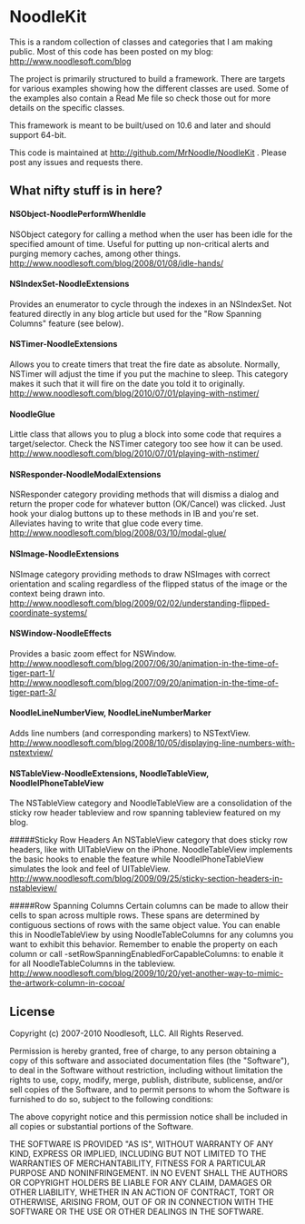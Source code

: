 NoodleKit
=========

This is a random collection of classes and categories that I am making public. Most of this code has been posted on my blog: <http://www.noodlesoft.com/blog>

The project is primarily structured to build a framework. There are targets for various examples showing how the different classes are used. Some of the examples also contain a Read Me file so check those out for more details on the specific classes.

This framework is meant to be built/used on 10.6 and later and should support 64-bit.

This code is maintained at <http://github.com/MrNoodle/NoodleKit> . Please post any issues and requests there.

What nifty stuff is in here?
----------------------------

#### NSObject-NoodlePerformWhenIdle  
NSObject category for calling a method when the user has been idle for the specified amount of time. Useful for putting up non-critical alerts and purging memory caches, among other things.  
<http://www.noodlesoft.com/blog/2008/01/08/idle-hands/>

#### NSIndexSet-NoodleExtensions
Provides an enumerator to cycle through the indexes in an NSIndexSet. Not featured directly in any blog article but used for the "Row Spanning Columns" feature (see below).

#### NSTimer-NoodleExtensions
Allows you to create timers that treat the fire date as absolute. Normally, NSTimer will adjust the time if you put the machine to sleep. This category makes it such that it will fire on the date you told it to originally. 
<http://www.noodlesoft.com/blog/2010/07/01/playing-with-nstimer/>

#### NoodleGlue
Little class that allows you to plug a block into some code that requires a target/selector. Check the NSTimer category too see how it can be used.
<http://www.noodlesoft.com/blog/2010/07/01/playing-with-nstimer/>

#### NSResponder-NoodleModalExtensions  
NSResponder category providing methods that will dismiss a dialog and return the proper code for whatever button (OK/Cancel) was clicked. Just hook your dialog buttons up to these methods in IB and you're set. Alleviates having to write that glue code every time.  
<http://www.noodlesoft.com/blog/2008/03/10/modal-glue/>

#### NSImage-NoodleExtensions  
NSImage category providing methods to draw NSImages with correct orientation and scaling regardless of the flipped status of the image or the context being drawn into.  
<http://www.noodlesoft.com/blog/2009/02/02/understanding-flipped-coordinate-systems/>

#### NSWindow-NoodleEffects  
Provides a basic zoom effect for NSWindow.  
<http://www.noodlesoft.com/blog/2007/06/30/animation-in-the-time-of-tiger-part-1/>  
<http://www.noodlesoft.com/blog/2007/09/20/animation-in-the-time-of-tiger-part-3/>

#### NoodleLineNumberView, NoodleLineNumberMarker  
Adds line numbers (and corresponding markers) to NSTextView.  
<http://www.noodlesoft.com/blog/2008/10/05/displaying-line-numbers-with-nstextview/>

#### NSTableView-NoodleExtensions, NoodleTableView, NoodleIPhoneTableView
The NSTableView category and NoodleTableView are a consolidation of the sticky row header tableview
and row spanning tableview featured on my blog.

#####Sticky Row Headers
An NSTableView category that does sticky row headers, like with UITableView on the iPhone. NoodleTableView implements the basic hooks to enable the feature while NoodleIPhoneTableView simulates the look and feel of UITableView.
<http://www.noodlesoft.com/blog/2009/09/25/sticky-section-headers-in-nstableview/>

#####Row Spanning Columns
Certain columns can be made to allow their cells to span across multiple rows. These spans are determined by contiguous sections of rows with the same object value. You can enable this in NoodleTableView by using NoodleTableColumns for any columns you want to exhibit this behavior. Remember to enable the property on each column or call -setRowSpanningEnabledForCapableColumns: to enable it for all NoodleTableColumns in the tableview.
<http://www.noodlesoft.com/blog/2009/10/20/yet-another-way-to-mimic-the-artwork-column-in-cocoa/>


License
-------

Copyright (c) 2007-2010 Noodlesoft, LLC. All Rights Reserved.

Permission is hereby granted, free of charge, to any person
obtaining a copy of this software and associated documentation
files (the "Software"), to deal in the Software without
restriction, including without limitation the rights to use,
copy, modify, merge, publish, distribute, sublicense, and/or sell
copies of the Software, and to permit persons to whom the
Software is furnished to do so, subject to the following
conditions:

The above copyright notice and this permission notice shall be
included in all copies or substantial portions of the Software.

THE SOFTWARE IS PROVIDED "AS IS", WITHOUT WARRANTY OF ANY KIND,
EXPRESS OR IMPLIED, INCLUDING BUT NOT LIMITED TO THE WARRANTIES
OF MERCHANTABILITY, FITNESS FOR A PARTICULAR PURPOSE AND
NONINFRINGEMENT. IN NO EVENT SHALL THE AUTHORS OR COPYRIGHT
HOLDERS BE LIABLE FOR ANY CLAIM, DAMAGES OR OTHER LIABILITY,
WHETHER IN AN ACTION OF CONTRACT, TORT OR OTHERWISE, ARISING
FROM, OUT OF OR IN CONNECTION WITH THE SOFTWARE OR THE USE OR
OTHER DEALINGS IN THE SOFTWARE.
